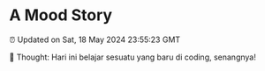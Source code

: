 # A Mood Story

⏰ Updated on Sat, 18 May 2024 23:55:23 GMT

💭 Thought: Hari ini belajar sesuatu yang baru di coding, senangnya!

